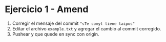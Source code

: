 # Ejercicio 1 - Amend

1. Corregir el mensaje del commit `"sTe comyt tiene taipos"`
2. Editar el archivo `example.txt` y agregar el cambio al commit corregido.
3. Pushear y que quede en sync con origin.
